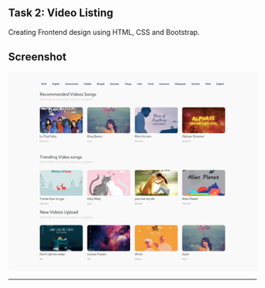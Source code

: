 ## Task 2: Video Listing

Creating Frontend design using HTML, CSS and Bootstrap.

## Screenshot

<img src="../Readme-Images/task2.png" />

---